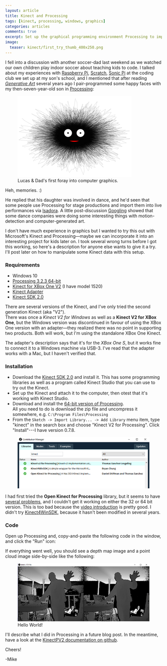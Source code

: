 ```yaml
---
layout: article
title: Kinect and Processing
tags: [kinect, processing, windows, graphics]
categories: articles
comments: true
excerpt: Set up the graphical programming environment Processing to import motion data from a Microsoft Kinect.
image: 
  teaser: kinect/first_try_thumb_400x250.png
---
```


I fell into a discussion with another soccer-dad last weekend as we watched our own children 
play indoor soccer about teaching kids to code.  I talked about my experiences 
with [Raspberry Pi](https://www.raspberrypi.org/), [Scratch](https://scratch.mit.edu/), 
[Sonic Pi](http://sonic-pi.net/) at the coding club we set up at my son's school, 
and I mentioned that after reading *[Generative Art](http://abandonedart.org/)* several 
years ago I pair-programmed some happy faces with my then-seven-year-old son in 
[Processing](https://github.com/mikebridge/sketchbook):
 
<figure>
 	<img src="/images/kinect/fuzz_boy.png">
 	<figcaption>Lucas & Dad's first foray into computer graphics.</figcaption>
</figure>
 
Heh, memories. :)
 
He replied that his
daughter was involved in dance, and he'd seen that some people use 
Processing for stage productions and import them into live performances via 
[Isadora](http://troikatronix.com/isadora/about/).  A little post-discussion
[Googling](https://www.youtube.com/results?search_query=dance+interactive+projection) 
showed that some dance companies were doing some interesting 
things with motion-detection and computer-generated art.  

I don't have much experience in graphics but I wanted to try this out with Microsoft's Kinect 
and Processing—maybe we can incorporate it into an interesting project for kids later on.  I 
took several wrong turns before I got this working, so here's a description for anyone else 
wants to give it a try.  I'll post later on how to manipulate some Kinect data with this setup.

### Requirements 
- Windows 10
- [Processing 3.2.3 64-bit](https://processing.org/download)
- [Kinect for XBox One V2](http://www.xbox.com/en-US/xbox-one/accessories/kinect) (I have model 1520)
- [Kinect Adapter](http://support.xbox.com/en-CA/xbox-one/accessories/kinect-adapter)
- [Kinect SDK 2.0](https://developer.microsoft.com/en-us/windows/kinect)

There are several versions of the Kinect, and I've only tried the second generation Kinect (aka "V2").  
There was once a *Kinect V2 for Windows* as well as a **Kinect V2 for XBox One**, but the 
Windows version was discontinued in favour of using the XBox One version with an adapter—they 
realized there was no point in supporting two products.  Both will work, but I'm using
the standalone XBox One Kinect.
  
The adapter's description says that it's for the *XBox One S*, but it works fine 
to connect it to a Windows machine via USB-3.  I've read that the adapter works with a 
Mac, but I haven't verified that.

### Installation

- Download the [Kinect SDK 2.0](https://developer.microsoft.com/en-us/windows/kinect) and 
install it.  This has some programming libraries as well as a program called Kinect Studio 
that you can use to try out the Kinect.
- Set up the Kinect and attach it to the computer, then otest that it's working with Kinect 
Studio.
- Download and install the [64-bit version of Processing](https://processing.org/download).  
All you need to do is download the zip file and uncompress it somewhere, e.g. `C:\Program Files\Processing`
- From the `Sketch -> Import Library... -> Add Library` menu item, type "kinect" in the search box and choose "Kinect V2 for Processing".
Click "Install"---I have version 0.7.8.

<figure>
 	<img src="/images/kinect/kinect-libs.png">
</figure>

I had first tried the **Open Kinect for Processing** library, but it seems to have [several problems](https://github.com/shiffman/OpenKinect-for-Processing/issues),
and I couldn't get it working on either the 32 or 64 bit version.  This is too bad because the [video introduction](http://shiffman.net/p5/kinect/) is pretty good.
I didn't try [Kinect4WinSDK](https://github.com/chungbwc/Kinect4WinSDK), because it hasn't been modified in several years.

### Code

Open up Processing and, copy-and-paste the following code in the window, and click the "Run" icon:

<script src="https://gist.github.com/mikebridge/385e085895e5ef490ee53178995dba6d.js"></script>

If everything went well, you should see a depth map image and a point cloud image side-by-side like the following:

<figure>
 	<img src="/images/kinect/first_try.png">
 	<figcaption>Hello World!</figcaption>
</figure>

I'll describe what I did in Processing in a future blog post.  In the meantime, have a look at the 
[KinectPV2 documentation on github](https://github.com/ThomasLengeling/KinectPV2).

Cheers!

-Mike
